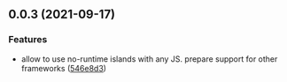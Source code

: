 ## 0.0.3 (2021-09-17)


### Features

* allow to use no-runtime islands with any JS. prepare support for other frameworks ([546e8d3](https://github.com/ElMassimo/astrovite/commit/546e8d3dc686c7545d11bfdd928fd7fd0e120a9a))



